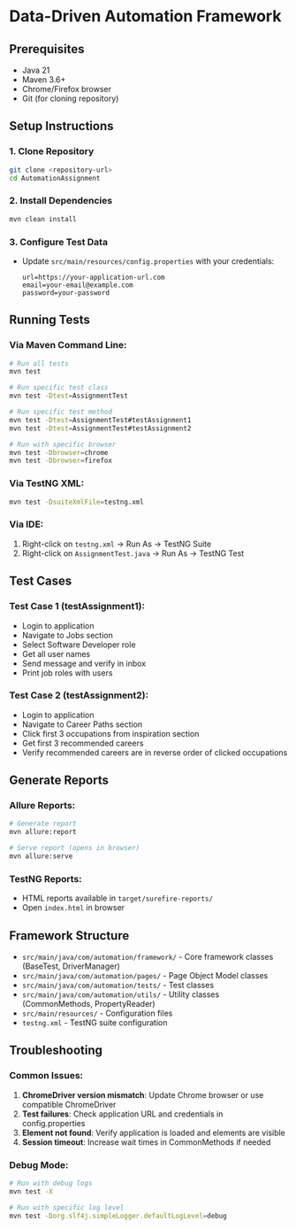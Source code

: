 # Data-Driven Automation Framework

## Prerequisites
- Java 21
- Maven 3.6+
- Chrome/Firefox browser
- Git (for cloning repository)

## Setup Instructions

### 1. Clone Repository
```bash
git clone <repository-url>
cd AutomationAssignment
```

### 2. Install Dependencies
```bash
mvn clean install
```

### 3. Configure Test Data
- Update `src/main/resources/config.properties` with your credentials:
  ```properties
  url=https://your-application-url.com
  email=your-email@example.com
  password=your-password
  ```

## Running Tests

### Via Maven Command Line:
```bash
# Run all tests
mvn test

# Run specific test class
mvn test -Dtest=AssignmentTest

# Run specific test method
mvn test -Dtest=AssignmentTest#testAssignment1
mvn test -Dtest=AssignmentTest#testAssignment2

# Run with specific browser
mvn test -Dbrowser=chrome
mvn test -Dbrowser=firefox
```

### Via TestNG XML:
```bash
mvn test -DsuiteXmlFile=testng.xml
```

### Via IDE:
1. Right-click on `testng.xml` → Run As → TestNG Suite
2. Right-click on `AssignmentTest.java` → Run As → TestNG Test

## Test Cases

### Test Case 1 (testAssignment1):
- Login to application
- Navigate to Jobs section
- Select Software Developer role
- Get all user names
- Send message and verify in inbox
- Print job roles with users

### Test Case 2 (testAssignment2):
- Login to application
- Navigate to Career Paths section
- Click first 3 occupations from inspiration section
- Get first 3 recommended careers
- Verify recommended careers are in reverse order of clicked occupations

## Generate Reports

### Allure Reports:
```bash
# Generate report
mvn allure:report

# Serve report (opens in browser)
mvn allure:serve
```

### TestNG Reports:
- HTML reports available in `target/surefire-reports/`
- Open `index.html` in browser

## Framework Structure
- `src/main/java/com/automation/framework/` - Core framework classes (BaseTest, DriverManager)
- `src/main/java/com/automation/pages/` - Page Object Model classes
- `src/main/java/com/automation/tests/` - Test classes
- `src/main/java/com/automation/utils/` - Utility classes (CommonMethods, PropertyReader)
- `src/main/resources/` - Configuration files
- `testng.xml` - TestNG suite configuration

## Troubleshooting

### Common Issues:
1. **ChromeDriver version mismatch**: Update Chrome browser or use compatible ChromeDriver
2. **Test failures**: Check application URL and credentials in config.properties
3. **Element not found**: Verify application is loaded and elements are visible
4. **Session timeout**: Increase wait times in CommonMethods if needed

### Debug Mode:
```bash
# Run with debug logs
mvn test -X

# Run with specific log level
mvn test -Dorg.slf4j.simpleLogger.defaultLogLevel=debug
```
